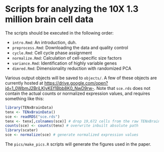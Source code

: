 # Scripts for analyzing the 10X 1.3 million brain cell data

The scripts should be executed in the following order:

- `intro.Rmd`: An introduction, duh.
- `preprocess.Rmd`: Downloading the data and quality control
- `cycle.Rmd`: Cell cycle phase assignment
- `normalize.Rmd`: Calculation of cell-specific size factors
- `variance.Rmd`: Identification of highly variable genes
- `dimred.Rmd`: Dimensionality reduction with randomized PCA 

Various output objects will be saved to `objects/`.
A few of these objects are currently hosted at https://drive.google.com/open?id=1_0WbmJ2BriLKlyKEf1Bbb8K0_NwD9rw-.
Note that `sce.rds` does not contain the actual counts or normalized expression values, and requires something like this:

```r
library(TENxBrainData)
tenx <- TENxBrainData()
sce <- readRDS("sce.rds")
tenx <- tenx[,colnames(sce)] # drop 19,672 cells from the raw TENxBrainData
counts(sce) <- counts(tenx) # overwrite inbuilt absolute path
library(scater)
sce <- normalize(sce) # generate normalized expression values
```

The `pics/make_pics.R` scripts will generate the figures used in the paper.
